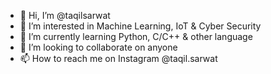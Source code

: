 - 👋 Hi, I’m @taqilsarwat
- 👀 I’m interested in Machine Learning, IoT & Cyber Security
- 🌱 I’m currently learning Python, C/C++ & other language
- 💞️ I’m looking to collaborate on anyone
- 📫 How to reach me on Instagram @taqil.sarwat

<!---
taqilsarwat/taqilsarwat is a ✨ special ✨ repository because its `README.md` (this file) appears on your GitHub profile.
You can click the Preview link to take a look at your changes.
--->
